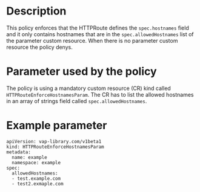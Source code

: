# Description
This policy enforces that the HTTPRoute defines the `spec.hostnames` field and it only contains hostnames that are in
the `spec.allowedHostnames` list of the parameter custom resource. When there is no parameter custom resource the policy
denys.

# Parameter used by the policy
The policy is using a mandatory custom resource (CR) kind called `HTTPRouteEnforceHostnamesParam`. The CR has to list the allowed
hostnames in an array of strings field called `spec.allowedHostnames`.

# Example parameter
```
apiVersion: vap-library.com/v1beta1
kind: HTTPRouteEnforceHostnamesParam
metadata:
  name: example
  namespace: example
spec:
  allowedHostnames:
  - test.example.com
  - test2.exmaple.com
```
